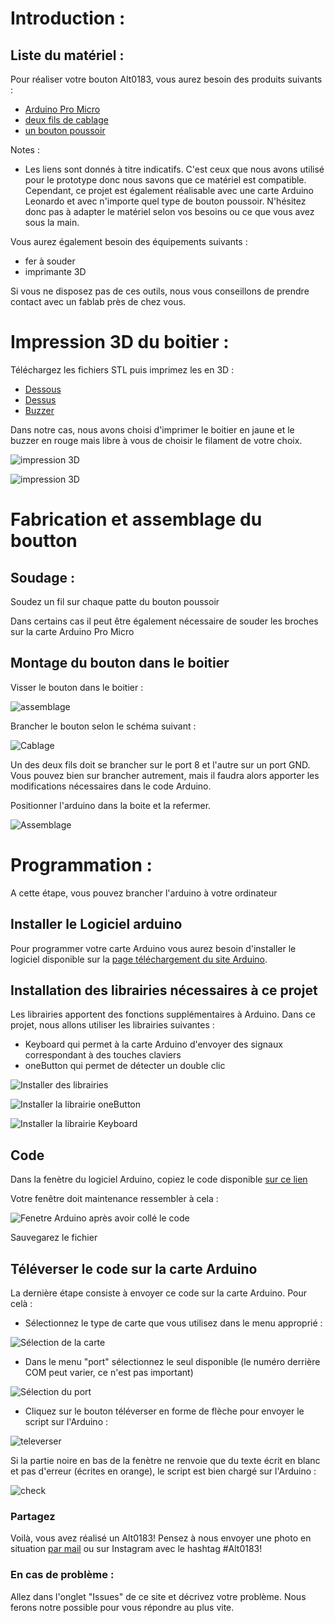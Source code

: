 # Introduction :



## Liste du matériel :
Pour réaliser votre bouton Alt0183, vous aurez besoin des produits suivants : 
* [Arduino Pro Micro](https://www.amazon.fr/gp/product/B019SXN84E)
* [deux fils de cablage](https://www.amazon.fr/Elegoo-Multicolore-M%C3%A2le-Femelle-M%C3%A2le-M%C3%A2le-Femelle-Femelle/dp/B01JD5WCG2)
* [un bouton poussoir](https://www.amazon.fr/gp/product/B01FDJLVFK)

Notes : 
* Les liens sont donnés à titre indicatifs. C'est ceux que nous avons utilisé pour le prototype donc nous savons que ce matériel est compatible. Cependant, ce projet est également réalisable avec une carte Arduino Leonardo et avec n'importe quel type de bouton poussoir. N'hésitez donc pas à adapter le matériel selon vos besoins ou ce que vous avez sous la main.

Vous aurez également besoin des équipements suivants :
* fer à souder
* imprimante 3D

Si vous ne disposez pas de ces outils, nous vous conseillons de prendre contact avec un fablab près de chez vous.

# Impression 3D du boitier :
Téléchargez les fichiers STL puis imprimez les en 3D :
* [Dessous](CAO/STL/Dessous.stl)
* [Dessus](CAO/STL/dessus.stl)
* [Buzzer](CAO/STL/buzzer.stl)

Dans notre cas, nous avons choisi d'imprimer le boitier en jaune et le buzzer en rouge mais libre à vous de choisir le filament de votre choix.

![impression 3D](IMG/alt-2.jpg)

![impression 3D](IMG/alt.jpg)

# Fabrication et assemblage du boutton

## Soudage :

Soudez un fil sur chaque patte du bouton poussoir

Dans certains cas il peut être également nécessaire de souder les broches sur la carte Arduino Pro Micro

## Montage du bouton dans le boitier

Visser le bouton dans le boitier :

![assemblage](IMG/alt-4.jpg)

Brancher le bouton selon le schéma suivant :

![Cablage](IMG/wiring_leo_pro.png)

Un des deux fils doit se brancher sur le port 8 et l'autre sur un port GND. Vous pouvez bien sur brancher autrement, mais il faudra alors apporter les modifications nécessaires dans le code Arduino.

Positionner l'arduino dans la boite et la refermer.

![Assemblage](IMG/alt-5.jpg)

# Programmation :
A cette étape, vous pouvez brancher l'arduino à votre ordinateur

## Installer le Logiciel arduino
Pour programmer votre carte Arduino vous aurez besoin d'installer le logiciel disponible sur la [page téléchargement du site Arduino](https://www.arduino.cc/en/Main/Software).

## Installation des librairies nécessaires à ce projet
Les librairies apportent des fonctions supplémentaires à Arduino. Dans ce projet, nous allons utiliser les librairies suivantes :
* Keyboard qui permet à la carte Arduino d'envoyer des signaux correspondant à des touches claviers
* oneButton qui permet de détecter un double clic

![Installer des librairies](IMG/inclurebiblio.png)

![Installer la librairie oneButton](IMG/oneButton.PNG)

![Installer la librairie Keyboard](IMG/keyboard.PNG)

## Code

Dans la fenètre du logiciel Arduino, copiez le code disponible [sur ce lien](Alt0183_ProMicro.ino)

Votre fenêtre doit maintenance ressembler à cela :

![Fenetre Arduino après avoir collé le code](IMG/arduino.PNG)

Sauvegarez le fichier

## Téléverser le code sur la carte Arduino

La dernière étape consiste à envoyer ce code sur la carte Arduino. Pour celà :

* Sélectionnez le type de carte que vous utilisez dans le menu approprié :

![Sélection de la carte](IMG/carte.png)

* Dans le menu "port" sélectionnez le seul disponible (le numéro derrière COM peut varier, ce n'est pas important)

![Sélection du port](IMG/port.png)

* Cliquez sur le bouton téléverser en forme de flèche pour envoyer le script sur l'Arduino :

![televerser](IMG/televerser.PNG)

Si la partie noire en bas de la fenètre ne renvoie que du texte écrit en blanc et pas d'erreur (écrites en orange), le script est bien chargé sur l'Arduino :

![check](IMG/check.PNG)

### Partagez

Voilà, vous avez réalisé un Alt0183! Pensez à nous envoyer une photo en situation [par mail](contact.alt0183@gmail.com) ou sur Instagram avec le hashtag #Alt0183!

### En cas de problème :

Allez dans l'onglet "Issues" de ce site et décrivez votre problème. Nous ferons notre possible pour vous répondre au plus vite.

